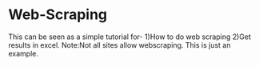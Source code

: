 # Web-Scraping
This can be seen as a simple tutorial for- 1)How to do web scraping 2)Get results in excel.  Note:Not all sites allow webscraping. This is just an example.
